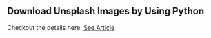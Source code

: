 ## Download Unsplash Images by Using Python

Checkout the details here: [See Article](https://www.maxxen.codes/posts/download-high-quality-unsplash-images-using-python)
